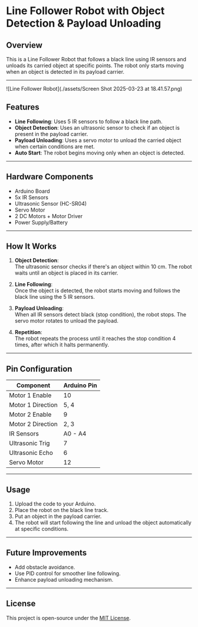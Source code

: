 # Line Follower Robot with Object Detection & Payload Unloading

## Overview

This is a Line Follower Robot that follows a black line using IR sensors and unloads its carried object at specific points. The robot only starts moving when an object is detected in its payload carrier.

---

![Line Follower Robot](./assets/Screen Shot 2025-03-23 at 18.41.57.png)

## Features

- **Line Following**: Uses 5 IR sensors to follow a black line path.
- **Object Detection**: Uses an ultrasonic sensor to check if an object is present in the payload carrier.
- **Payload Unloading**: Uses a servo motor to unload the carried object when certain conditions are met.
- **Auto Start**: The robot begins moving only when an object is detected.

---

## Hardware Components

- Arduino Board
- 5x IR Sensors
- Ultrasonic Sensor (HC-SR04)
- Servo Motor
- 2 DC Motors + Motor Driver
- Power Supply/Battery

---

## How It Works

1. **Object Detection**:  
   The ultrasonic sensor checks if there's an object within 10 cm. The robot waits until an object is placed in its carrier.

2. **Line Following**:  
   Once the object is detected, the robot starts moving and follows the black line using the 5 IR sensors.

3. **Payload Unloading**:  
   When all IR sensors detect black (stop condition), the robot stops. The servo motor rotates to unload the payload.

4. **Repetition**:  
   The robot repeats the process until it reaches the stop condition 4 times, after which it halts permanently.

---

## Pin Configuration

| Component         | Arduino Pin   |
|-------------------|---------------|
| Motor 1 Enable    | 10            |
| Motor 1 Direction | 5, 4          |
| Motor 2 Enable    | 9             |
| Motor 2 Direction | 2, 3          |
| IR Sensors        | A0 - A4       |
| Ultrasonic Trig   | 7             |
| Ultrasonic Echo   | 6             |
| Servo Motor       | 12            |

---

## Usage

1. Upload the code to your Arduino.
2. Place the robot on the black line track.
3. Put an object in the payload carrier.
4. The robot will start following the line and unload the object automatically at specific conditions.

---

## Future Improvements

- Add obstacle avoidance.
- Use PID control for smoother line following.
- Enhance payload unloading mechanism.

---

## License

This project is open-source under the [MIT License](LICENSE).
